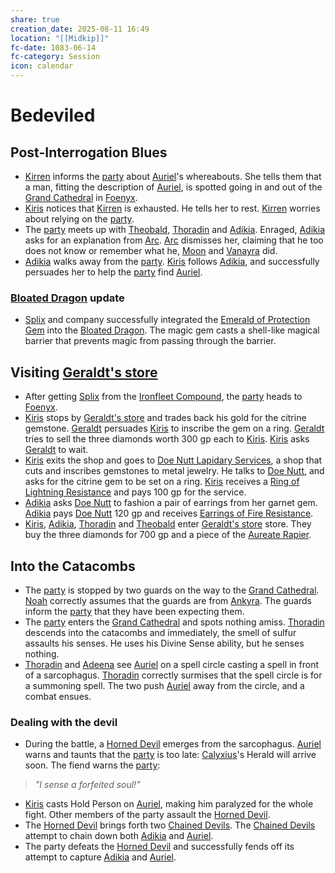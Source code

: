 ```yaml
---
share: true
creation_date: 2025-08-11 16:49
location: "[[Midkip]]"
fc-date: 1083-06-14
fc-category: Session
icon: calendar
---
```

# Bedeviled
## Post-Interrogation Blues
- [Kirren](../NPCs/Kirren%20Acquermann.md) informs the [party](../Factions/Seven%20Up....md) about [Auriel](../NPCs/Auriel%20Furwish.md)'s whereabouts. She tells them that a man, fitting the description of [Auriel](../NPCs/Auriel%20Furwish.md), is spotted going in and out of the [Grand Cathedral](../Locations/Buildings/Grand%20Cathedral.md) in [Foenyx](../Locations/Areas/Foenyx%20District.md).
- [Kiris](../PCs/Kiris%20Acquermann.md) notices that [Kirren](../NPCs/Kirren%20Acquermann.md) is exhausted. He tells her to rest. [Kirren](../NPCs/Kirren%20Acquermann.md) worries about relying on the [party](../Factions/Seven%20Up....md).
- The [party](../Factions/Seven%20Up....md) meets up with [Theobald](../PCs/Theobald%20Clayhollow.md), [Thoradin](../PCs/Thoradin%20Goodman.md) and [Adikia](../PCs/Adikia%20Unalome.md). Enraged, [Adikia](../PCs/Adikia%20Unalome.md) asks for an explanation from [Arc](../PCs/Arc.md). [Arc](../PCs/Arc.md) dismisses her, claiming that he too does not know or remember what he, [Moon](../NPCs/Moon.md) and [Vanayra](../../Vanayra%20Metorne.md) did.
- [Adikia](../PCs/Adikia%20Unalome.md) walks away from the [party](../Factions/Seven%20Up....md). [Kiris](../PCs/Kiris%20Acquermann.md) follows [Adikia](../PCs/Adikia%20Unalome.md), and successfully persuades her to help the [party](../Factions/Seven%20Up....md) find [Auriel](../NPCs/Auriel%20Furwish.md). 
### [Bloated Dragon](../Items/Bloated%20Dragon.md) update
- [Splix](../PCs/Spraugh%20'Splix'%20Calix.md) and company successfully integrated the [Emerald of Protection Gem](../../Emerald%20of%20Protection%20Gem.md) into the [Bloated Dragon](../Items/Bloated%20Dragon.md). The magic gem casts a shell-like magical barrier that prevents magic from passing through the barrier.
## Visiting [Geraldt's store](../Locations/Buildings/Dratzel's%20Priestly%20Goods.md)
- After getting [Splix](../PCs/Spraugh%20'Splix'%20Calix.md) from the [Ironfleet Compound](../Locations/Buildings/Ironfleet%20Compound.md), the [party](../Factions/Seven%20Up....md) heads to [Foenyx](../Locations/Areas/Foenyx%20District.md).
- [Kiris](../PCs/Kiris%20Acquermann.md) stops by [Geraldt's store](../Locations/Buildings/Dratzel's%20Priestly%20Goods.md) and trades back his gold for the citrine gemstone. [Geraldt](../NPCs/Geraldt%20Dratzel.md) persuades [Kiris](../PCs/Kiris%20Acquermann.md) to inscribe the gem on a ring. [Geraldt](../NPCs/Geraldt%20Dratzel.md) tries to sell the three diamonds worth 300 gp each to [Kiris](../PCs/Kiris%20Acquermann.md). [Kiris](../PCs/Kiris%20Acquermann.md) asks [Geraldt](../NPCs/Geraldt%20Dratzel.md) to wait.
- [Kiris](../PCs/Kiris%20Acquermann.md) exits the shop and goes to [Doe Nutt Lapidary Services](../Locations/Buildings/Doe%20Nutt%20Lapidary%20Services.md), a shop that cuts and inscribes gemstones to metal jewelry. He talks to [Doe Nutt](../NPCs/Doe%20Nutt.md), and asks for the citrine gem to be set on a ring. [Kiris](../PCs/Kiris%20Acquermann.md) receives a [Ring of Lightning Resistance](../Items/Ring%20of%20Lightning%20Resistance.md) and pays 100 gp for the service.
- [Adikia](../PCs/Adikia%20Unalome.md) asks [Doe Nutt](../NPCs/Doe%20Nutt.md) to fashion a pair of earrings from her garnet gem. [Adikia](../PCs/Adikia%20Unalome.md) pays [Doe Nutt](../NPCs/Doe%20Nutt.md) 120 gp and receives [Earrings of Fire Resistance](../Items/Earrings%20of%20Fire%20Resistance.md).
- [Kiris](../PCs/Kiris%20Acquermann.md), [Adikia](../PCs/Adikia%20Unalome.md), [Thoradin](../PCs/Thoradin%20Goodman.md) and [Theobald](../PCs/Theobald%20Clayhollow.md) enter [Geraldt's store](../Locations/Buildings/Dratzel's%20Priestly%20Goods.md) store. They buy the three diamonds for 700 gp and a piece of the [Aureate Rapier](../Items/Mythic%20Items/Aureate%20Rapier.md).
## Into the Catacombs
- The [party](../Factions/Seven%20Up....md) is stopped by two guards on the way to the [Grand Cathedral](../Locations/Buildings/Grand%20Cathedral.md). [Noah](../PCs/Noah%20Skie.md) correctly assumes that the guards are from [Ankyra](../Locations/Areas/Ankyra%20District.md). The guards inform the [party](../Factions/Seven%20Up....md) that they have been expecting them.
- The [party](../Factions/Seven%20Up....md) enters the [Grand Cathedral](../Locations/Buildings/Grand%20Cathedral.md) and spots nothing amiss. [Thoradin](../PCs/Thoradin%20Goodman.md) descends into the catacombs and immediately, the smell of sulfur assaults his senses. He uses his Divine Sense ability, but he senses nothing. 
- [Thoradin](../PCs/Thoradin%20Goodman.md) and [Adeena](../PCs/Adeena%20Oberon.md) see [Auriel](../NPCs/Auriel%20Furwish.md) on a spell circle casting a spell in front of a sarcophagus. [Thoradin](../PCs/Thoradin%20Goodman.md) correctly surmises that the spell circle is for a summoning spell. The two push [Auriel](../NPCs/Auriel%20Furwish.md) away from the circle, and a combat ensues.
### Dealing with the devil
- During the battle, a [Horned Devil](../../Horned%20Devil.md) emerges from the sarcophagus. [Auriel](../NPCs/Auriel%20Furwish.md) warns and taunts that the [party](../Factions/Seven%20Up....md) is too late: [Calyxius](../../Calyxius.md)'s Herald will arrive soon. The fiend warns the [party](../Factions/Seven%20Up....md):
> *"I sense a forfeited soul!"*
- [Kiris](../PCs/Kiris%20Acquermann.md) casts Hold Person on [Auriel](../NPCs/Auriel%20Furwish.md), making him paralyzed for the whole fight. Other members of the party assault the [Horned Devil](../../Horned%20Devil.md).
- The [Horned Devil](../../Horned%20Devil.md) brings forth two [Chained Devils](../../Chained%20Devil.md). The [Chained Devils](../../Chained%20Devil.md) attempt to chain down both [Adikia](../PCs/Adikia%20Unalome.md) and [Auriel](../NPCs/Auriel%20Furwish.md).
- The party defeats the [Horned Devil](../../Horned%20Devil.md) and successfully fends off its attempt to capture [Adikia](../PCs/Adikia%20Unalome.md) and [Auriel](../NPCs/Auriel%20Furwish.md).